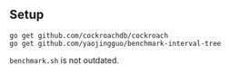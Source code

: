## Setup

```
go get github.com/cockroachdb/cockroach
go get github.com/yaojingguo/benchmark-interval-tree
```

`benchmark.sh` is not outdated.
